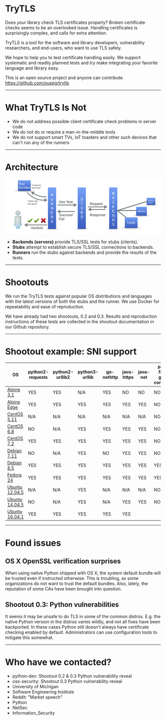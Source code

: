 # TryTLS

Does *your* library check TLS certificates properly?
Broken certificate checks seems to be an overlooked issue.
Handling certificates is surprisingly complex, and calls for extra attention.

TryTLS is a tool for the software and library developers, vulnerability
researchers, and end-users, who want to use TLS safely.

We hope to help you to test certificate handling easily. We support
systematic and readily planned tests and try make integrating your
favorite language and library easy.

This is an open source project and anyone can contribute.
https://github.com/ouspg/trytls

---

# What TryTLS Is Not

* We do not address possible client certificate check problems in server code
* We do not do or require a man-in-the-middle tools
* We do not support smart TVs, IoT toasters and other such devices that
  can't run any of the runners

---

# Architecture

![Architecture](https://raw.githubusercontent.com/ouspg/trytls/master/doc/concept-pic.png)

* **Backends (servers)** provide TLS/SSL tests for stubs (clients).
* **Stubs** attempt to establish secure TLS/SSL connections to backends.
* **Runners** run the stubs against backends and provide the results of the tests.

---

# Shootouts

We run the TryTLS tests against popular OS distributions and
languages with the latest versions of both the stubs and the runner. We use Docker for repeatability
and ease of reproduction.

We have already had two shootouts, 0.2 and 0.3.
Results and reproduction instructions of these tests are collected
in the shootout documentation in our Github repository.

---

# Shootout example: SNI support

| OS                             | python2-requests | python2-urllib2 | python3-urllib | go-nethttp   | java-https | java-net | php-file-get-contents  |
|------------------------------- | ---------------- | --------------- | -------------- | ------------ | ---------- | -------- | ---------------------- |
|[Alpine 3.1](alpine-3.1)        | YES              | YES             | N/A            | YES          | NO         | NO       | NO                     |
|[Alpine Edge](alpine-edge)      | YES              | YES             | YES            | YES          | YES        | YES      | NO                     |
|[CentOS 5.11](centos5)          | N/A              | N/A             | N/A            | N/A          | N/A        | N/A      | NO                     |
|[CentOS 6.8](centos6)           | NO               | N/A             | YES            | YES          | YES        | YES      | NO                     |
|[CentOS 7.2](centos7)           | YES              | YES             | YES            | YES          | YES        | YES      | NO                     |
|[Debian 7.11](debian-7)         | NO               | N/A             | YES            | NO           | YES        | YES      | NO                     |
|[Debian 8.5](debian-8)          | YES              | YES             | YES            | YES          | YES        | YES      | YES                    |
|[Fedora 24](fedora24)           | YES              | YES             | YES            | YES          | YES        | YES      | YES                    |
|[Ubuntu 12.04.5](ubuntu-12.04)  | N/A              | N/A             | YES            | N/A          | N/A        | N/A      | NO                     |
|[Ubuntu 14.04.5](ubuntu-14.04)  | NO               | N/A             | YES            | N/A          | YES        | YES      | NO                     |
|[Ubuntu 16.04.1](ubuntu-16.04)  | YES              | YES             | YES            | YES          | YES   

---

# Found issues

## OS X OpenSSL verification surprises

When using native Python shipped with OS X, the system default bundle will be
trusted even if instructed otherwise. This is troubling, as some organizations
do not want to trust the default bundles. Also, lately, the reputation of some
CAs have been brought into question.

## Shootout 0.3: Python vulnerabilities

It seems it may be unsafe to do TLS in some of the  common distros.
E.g. the native Python version in the distros varies wildly, and not all fixes have
been backported. In these cases Python still doesn't always have certificate
checking enabled by default. Administrators can use configuration tools to mitigate this somewhat.

---

# Who have we contacted?

* python-dev: Shootout 0.2 & 0.3 Python vulnerability reveal
* oss-security: Shootout 0.3 Python vulnerability reveal
* University of Michigan
* Software Engineering Institute
* Reddit: "Market speech"
 * Python
 * NetSec
 * Information_Security
